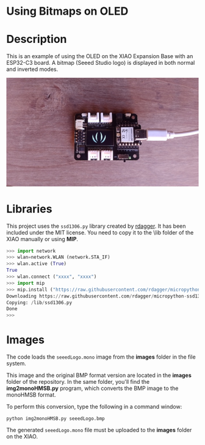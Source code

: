 # Using Bitmaps on OLED

# Description
This is an example of using the OLED on the XIAO Expansion Base with an ESP32-C3 board. A bitmap (Seeed Studio logo) is displayed in both normal and inverted modes.

![OLED Demo](images/OLEDLogo.jpg)

# Libraries
This project uses the `ssd1306.py` library created by [rdagger](https://github.com/rdagger/micropython-ssd1306). It has been included under the MIT license.
You need to copy it to the \lib folder of the XIAO manually or using **MIP**.

```python annotate
>>> import network
>>> wlan=network.WLAN (network.STA_IF)
>>> wlan.active (True)
True
>>> wlan.connect ("xxxx", "xxxx")
>>> import mip
>>> mip.install ("https://raw.githubusercontent.com/rdagger/micropython-ssd1306/refs/heads/main/ssd1306.py")
Downloading https://raw.githubusercontent.com/rdagger/micropython-ssd1306/refs/heads/main/ssd1306.py to /lib
Copying: /lib/ssd1306.py
Done
>>> 

```

# Images  
The code loads the `seeedLogo.mono` image from the **images** folder in the file system.

This image and the original BMP format version are located in the **images** folder of the repository. In the same folder, you'll find the **img2monoHMSB.py** program, which converts the BMP image to the monoHMSB format.

To perform this conversion, type the following in a command window:

```
python img2monoHMSB.py seeedLogo.bmp
```

The generated `seeedLogo.mono` file must be uploaded to the **images** folder on the XIAO.
